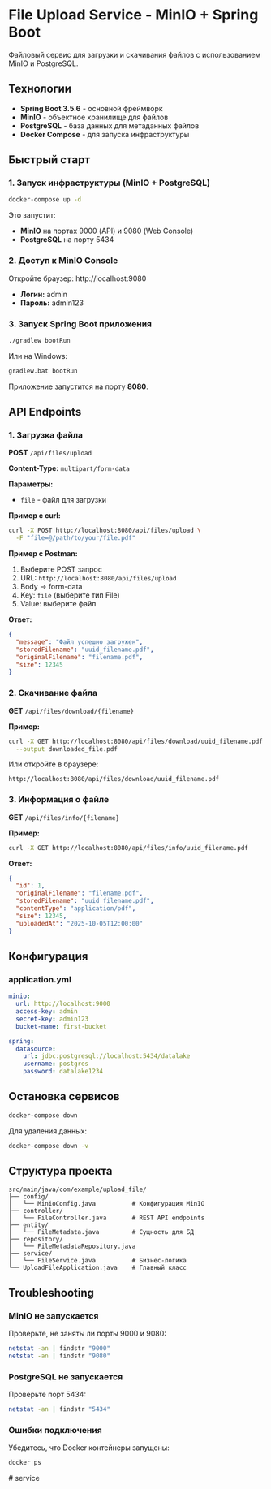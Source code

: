 # File Upload Service - MinIO + Spring Boot

Файловый сервис для загрузки и скачивания файлов с использованием MinIO и PostgreSQL.

## Технологии

- **Spring Boot 3.5.6** - основной фреймворк
- **MinIO** - объектное хранилище для файлов
- **PostgreSQL** - база данных для метаданных файлов
- **Docker Compose** - для запуска инфраструктуры

## Быстрый старт

### 1. Запуск инфраструктуры (MinIO + PostgreSQL)

```bash
docker-compose up -d
```

Это запустит:
- **MinIO** на портах 9000 (API) и 9080 (Web Console)
- **PostgreSQL** на порту 5434

### 2. Доступ к MinIO Console

Откройте браузер: http://localhost:9080

- **Логин:** admin
- **Пароль:** admin123

### 3. Запуск Spring Boot приложения

```bash
./gradlew bootRun
```

Или на Windows:
```bash
gradlew.bat bootRun
```

Приложение запустится на порту **8080**.

## API Endpoints

### 1. Загрузка файла

**POST** `/api/files/upload`

**Content-Type:** `multipart/form-data`

**Параметры:**
- `file` - файл для загрузки

**Пример с curl:**
```bash
curl -X POST http://localhost:8080/api/files/upload \
  -F "file=@/path/to/your/file.pdf"
```

**Пример с Postman:**
1. Выберите POST запрос
2. URL: `http://localhost:8080/api/files/upload`
3. Body → form-data
4. Key: `file` (выберите тип File)
5. Value: выберите файл

**Ответ:**
```json
{
  "message": "Файл успешно загружен",
  "storedFilename": "uuid_filename.pdf",
  "originalFilename": "filename.pdf",
  "size": 12345
}
```

### 2. Скачивание файла

**GET** `/api/files/download/{filename}`

**Пример:**
```bash
curl -X GET http://localhost:8080/api/files/download/uuid_filename.pdf \
  --output downloaded_file.pdf
```

Или откройте в браузере:
```
http://localhost:8080/api/files/download/uuid_filename.pdf
```

### 3. Информация о файле

**GET** `/api/files/info/{filename}`

**Пример:**
```bash
curl -X GET http://localhost:8080/api/files/info/uuid_filename.pdf
```

**Ответ:**
```json
{
  "id": 1,
  "originalFilename": "filename.pdf",
  "storedFilename": "uuid_filename.pdf",
  "contentType": "application/pdf",
  "size": 12345,
  "uploadedAt": "2025-10-05T12:00:00"
}
```

## Конфигурация

### application.yml

```yaml
minio:
  url: http://localhost:9000
  access-key: admin
  secret-key: admin123
  bucket-name: first-bucket

spring:
  datasource:
    url: jdbc:postgresql://localhost:5434/datalake
    username: postgres
    password: datalake1234
```

## Остановка сервисов

```bash
docker-compose down
```

Для удаления данных:
```bash
docker-compose down -v
```

## Структура проекта

```
src/main/java/com/example/upload_file/
├── config/
│   └── MinioConfig.java          # Конфигурация MinIO
├── controller/
│   └── FileController.java       # REST API endpoints
├── entity/
│   └── FileMetadata.java         # Сущность для БД
├── repository/
│   └── FileMetadataRepository.java
├── service/
│   └── FileService.java          # Бизнес-логика
└── UploadFileApplication.java    # Главный класс
```

## Troubleshooting

### MinIO не запускается
Проверьте, не заняты ли порты 9000 и 9080:
```bash
netstat -an | findstr "9000"
netstat -an | findstr "9080"
```

### PostgreSQL не запускается
Проверьте порт 5434:
```bash
netstat -an | findstr "5434"
```

### Ошибки подключения
Убедитесь, что Docker контейнеры запущены:
```bash
docker ps
```
#   s e r v i c e  
 